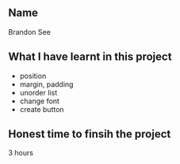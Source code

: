 ## Name
Brandon See

## What I have learnt in this project
- position
- margin, padding
- unorder list
- change font
- create button

## Honest time to finsih the project
3 hours
